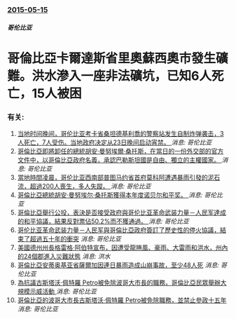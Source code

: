 ### [2015-05-15](/news/2015/05/15/index.md)

##### 哥伦比亚
# 哥倫比亞卡爾達斯省里奧蘇西奧市發生礦難。洪水滲入一座非法礦坑，已知6人死亡，15人被困




### 有关:

1. [ 当地时间晚间，哥伦比亚考卡省桑坦德基利喬的警察站发生自制炸弹袭击，3人死亡，7人受伤。当地政府决定从23日晚间启动宵禁。 ](/zh/news/2019/11/22/当地时间晚间-哥伦比亚考卡省桑坦德基利喬的警察站发生自制炸弹袭击-3人死亡-7人受伤-当地政府决定从23日晚间启动宵禁.md) _消息: 哥伦比亚_
2. [ 哥倫比亞即將卸任的總統胡安·曼努埃爾·桑托斯，在當日的一份外交部的官方文件中，以哥倫比亞政府名義，承認巴勒斯坦國是自由、獨立的主權國家。 ](/zh/news/2018/08/3/哥倫比亞即將卸任的總統胡安-曼努埃爾-桑托斯-在當日的一份外交部的官方文件中-以哥倫比亞政府名義-承認巴勒斯坦國是自由.md) _消息: 哥伦比亚_
3. [當地時間凌晨，哥伦比亚西南部普图马约省首府莫科阿遭遇暴雨引發的泥石流，超過200人喪生，多人失蹤。 ](/zh/news/2017/04/1/當地時間凌晨-哥伦比亚西南部普图马约省首府莫科阿遭遇暴雨引發的泥石流-超過200人喪生-多人失蹤.md) _消息: 哥伦比亚_
4. [哥倫比亞總統胡安·曼努埃尔·桑托斯獲得本年度诺贝尔和平奖。 ](/zh/news/2016/10/7/哥倫比亞總統胡安-曼努埃尔-桑托斯獲得本年度诺贝尔和平奖.md) _消息: 哥伦比亚_
5. [哥倫比亞舉行公投，表決是否接受政府與哥伦比亚革命武装力量－人民军達成的和平協議，結果反對票佔50.2%而不獲通過。 ](/zh/news/2016/10/2/哥倫比亞舉行公投-表決是否接受政府與哥伦比亚革命武装力量-人民军達成的和平協議-結果反對票佔502-而不獲通過.md) _消息: 哥伦比亚_
6. [哥伦比亚革命武装力量－人民军與哥倫比亞政府簽訂了歷史性的停火協議，結束了超過五十年的衝突](/zh/news/2016/06/23/哥伦比亚革命武装力量-人民军與哥倫比亞政府簽訂了歷史性的停火協議-結束了超過五十年的衝突.md) _消息: 哥伦比亚_
7. [美國德州州長格雷格·阿伯特宣布，因遭受龍捲風、豪雨、大雷雨和洪水，州內的24個郡進入災難狀態](/zh/news/2015/05/25/美國德州州長格雷格-阿伯特宣布-因遭受龍捲風-豪雨-大雷雨和洪水-州內的24個郡進入災難狀態.md) _消息: 洪水_
8. [哥倫比亞安蒂奥基亚省薩爾加因連日暴雨造成山崩事故，至少48人死](/zh/news/2015/05/18/哥倫比亞安蒂奥基亚省薩爾加因連日暴雨造成山崩事故-至少48人死.md) _消息: 哥伦比亚_
9. [ 為抗議古斯塔沃·佩特羅 Petro被免除波哥大市長的職務，哥倫比亞民眾舉辦大規模示威活動 ](/zh/news/2013/12/14/為抗議古斯塔沃-佩特羅-Petro被免除波哥大市長的職務-哥倫比亞民眾舉辦大規模示威活動.md) _消息: 哥伦比亚_
10. [ 哥倫比亞的波哥大市長古斯塔沃·佩特羅 Petro被免除職務，並禁止參政十五年 ](/zh/news/2013/12/9/哥倫比亞的波哥大市長古斯塔沃-佩特羅-Petro被免除職務-並禁止參政十五年.md) _消息: 哥伦比亚_
